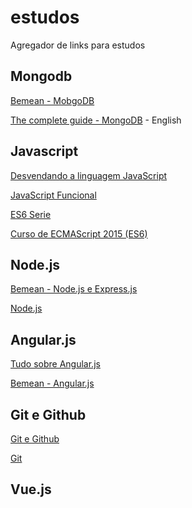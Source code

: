 # estudos
Agregador de links para estudos

## Mongodb

[Bemean - MobgoDB](https://www.youtube.com/playlist?list=PL77JVjKTJT2gXHb9FEokJsPEcoOmyF1pY)

[The complete guide - MongoDB](https://www.livecoding.tv/categories/mongodb/) - English

## Javascript

[Desvendando a linguagem JavaScript](https://www.youtube.com/playlist?list=PLQCmSnNFVYnT1-oeDOSBnt164802rkegc)

[JavaScript Funcional](https://www.youtube.com/playlist?list=PL77JVjKTJT2iAlBJX3buyljqzfoR9nV_R)

[ES6 Serie](https://www.youtube.com/playlist?list=PL77JVjKTJT2gS3pkXAamNG2EakHA53HcS)

[Curso de ECMAScript 2015 (ES6)](https://www.youtube.com/playlist?list=PLDm7BSK-M5Yk30T65F5yeuCcStOQBPKq2)

## Node.js

[Bemean - Node.js e Express.js](https://www.youtube.com/playlist?list=PL77JVjKTJT2hP_lxL88oDo2rJvOskpGfJ)

[Node.js](https://www.youtube.com/playlist?list=PLQCmSnNFVYnTFo60Bt972f8HA4Td7WKwq)

## Angular.js

[Tudo sobre Angular.js](https://www.youtube.com/playlist?list=PLQCmSnNFVYnTD5p2fR4EXmtlR6jQJMbPb)

[Bemean - Angular.js](https://www.youtube.com/playlist?list=PL77JVjKTJT2hfviaP9JV_ZyJWSD4je7Df)

## Git e Github

[Git e Github](https://www.youtube.com/playlist?list=PL77JVjKTJT2h4aACrIx1ECmr8h9esjh16)

[Git](https://www.youtube.com/playlist?list=PLQCmSnNFVYnRdgxOC_ufH58NxlmM6VYd1)

## Vue.js


